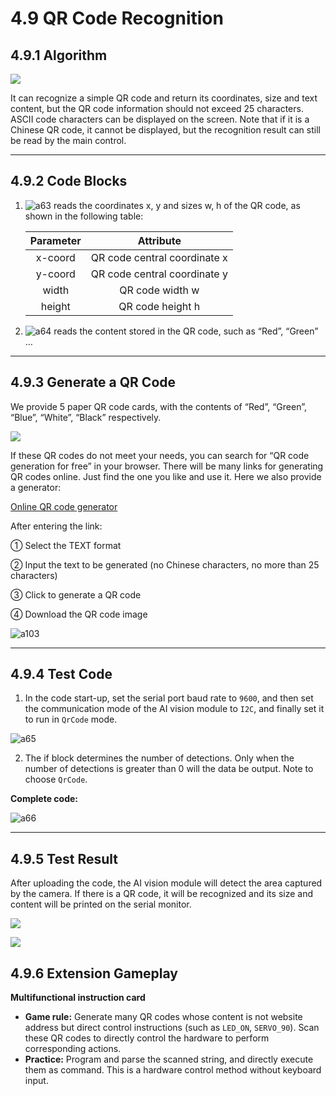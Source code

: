# 4.9 QR Code Recognition

## 4.9.1 Algorithm

![](./media/21.png)

It can recognize a simple QR code and return its coordinates, size and text content, but the QR code information should not exceed 25 characters. ASCII code characters can be displayed on the screen. Note that if it is a Chinese QR code, it cannot be displayed, but the recognition result can still be read by the main control.

-------------

## 4.9.2 Code Blocks

1. ![a63](./media/a63.png) reads the coordinates x, y and sizes w, h of the QR code, as shown in the following table:

	| Parameter |          Attribute           |
	| :-------: | :--------------------------: |
	|  x-coord  | QR code central coordinate x |
	|  y-coord  | QR code central coordinate y |
	|   width   |       QR code width w        |
	|  height   |       QR code height h       |

2. ![a64](./media/a64.png) reads the content stored in the QR code, such as “Red”, “Green” …

----------

## 4.9.3 Generate a QR Code

We provide 5 paper QR code cards, with the contents of “Red”, “Green”, “Blue”, “White”, “Black” respectively.

![](./media/20.png)

If these QR codes do not meet your needs, you can search for “QR code generation for free” in your browser. There will be many links for generating QR codes online. Just find the one you like and use it. Here we also provide a generator:

[Online QR code generator](https://www.qrcode-monkey.com/#text)

After entering the link:

① Select the TEXT format

② Input the text to be generated (no Chinese characters, no more than 25 characters)

③ Click to generate a QR code

④ Download the QR code image

![a103](./media/a103.png)

------------

## 4.9.4 Test Code

1. In the code start-up, set the serial port baud rate to `9600`, and then set the communication mode of the AI vision module to `I2C`, and finally set it to run in `QrCode` mode.

![a65](./media/a65.png)

2. The if block determines the number of detections. Only when the number of detections is greater than 0 will the data be output. Note to choose `QrCode`.

**Complete code:**

![a66](./media/a66.png)

-------

## 4.9.5 Test Result

After uploading the code, the AI vision module will detect the area captured by the camera. If there is a QR code, it will be recognized and its size and content will be printed on the serial monitor.

![](./media/21.png)

![](./media/a67.png)

## 4.9.6 Extension Gameplay

**Multifunctional instruction card**

- **Game rule:** Generate many QR codes whose content is not website address but direct control instructions (such as `LED_ON`, `SERVO_90`). Scan these QR codes to directly control the hardware to perform corresponding actions.
- **Practice:** Program and parse the scanned string, and directly execute them as command. This is a hardware control method without keyboard input.